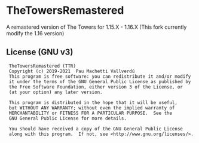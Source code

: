 # TheTowersRemastered
A remastered version of The Towers for 1.15.X - 1.16.X
(This fork currently modify the 1.16 version)

## License (GNU v3)
````
 TheTowersRemastered (TTR)
 Copyright (c) 2019-2021  Pau Machetti Vallverdú
 This program is free software: you can redistribute it and/or modify
 it under the terms of the GNU General Public License as published by
 the Free Software Foundation, either version 3 of the License, or
 (at your option) any later version.

 This program is distributed in the hope that it will be useful,
 but WITHOUT ANY WARRANTY; without even the implied warranty of
 MERCHANTABILITY or FITNESS FOR A PARTICULAR PURPOSE.  See the
 GNU General Public License for more details.
 
 You should have received a copy of the GNU General Public License
 along with this program.  If not, see <http://www.gnu.org/licenses/>.
````
